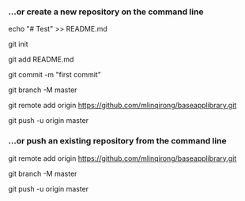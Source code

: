 ### …or create a new repository on the command line

echo "# Test" >> README.md

git init

git add README.md

git commit -m "first commit"

git branch -M master

git remote add origin https://github.com/mlinqirong/baseapplibrary.git

git push -u origin master


### …or push an existing repository from the command line

git remote add origin https://github.com/mlinqirong/baseapplibrary.git

git branch -M master

git push -u origin master